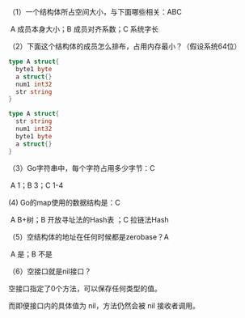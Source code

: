 （1）一个结构体所占空间大小，与下面哪些相关：ABC

​			A 成员本身大小；B 成员对齐系数；C 系统字长

（2）下面这个结构体的成员怎么排布，占用内存最小？（假设系统64位）

```go
type A struct{
  byte1 byte
  a struct{}
  num1 int32
  str string
}

type A struct{
  str string
  num1 int32
  byte1 byte
  a struct{}
}
```

（3）Go字符串中，每个字符占用多少字节：C

​			A 1；B 3；C 1-4

   (4)  Go的map使用的数据结构是：C

​			A B+树；B 开放寻址法的Hash表 ；C 拉链法Hash

（5）空结构体的地址在任何时候都是zerobase？A

​		   A 是；B 不是

（6）空接口就是nil接口？

空接口指定了0个方法，可以保存任何类型的值。

而即便接口内的具体值为 nil，方法仍然会被 nil 接收者调用。